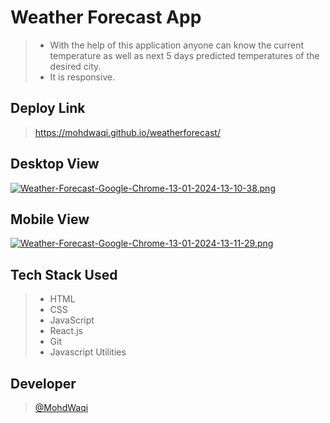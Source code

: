 # Weather Forecast App

> - With the help of this application anyone can know the current temperature as well as next 5 days predicted temperatures of the desired city.
> - It is responsive.

## Deploy Link
> https://mohdwaqi.github.io/weatherforecast/

## Desktop View
[![Weather-Forecast-Google-Chrome-13-01-2024-13-10-38.png](https://i.postimg.cc/4xjQ7Fqf/Weather-Forecast-Google-Chrome-13-01-2024-13-10-38.png)](https://postimg.cc/zySg4pq6)

## Mobile View
[![Weather-Forecast-Google-Chrome-13-01-2024-13-11-29.png](https://i.postimg.cc/0Q4kPDrB/Weather-Forecast-Google-Chrome-13-01-2024-13-11-29.png)](https://postimg.cc/jwz0hWHH)

## Tech Stack Used
> - HTML
> - CSS
> - JavaScript
> - React.js
> - Git
> - Javascript Utilities

## Developer
> [@MohdWaqi](https://github.com/MohdWaqi)
